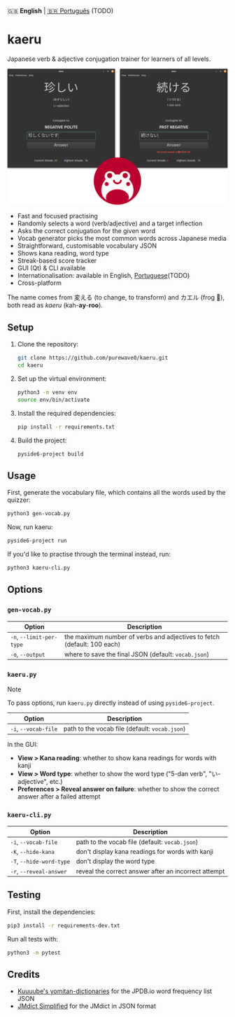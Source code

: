 :uk: **English** | [:brazil: Português](README.pt-br.md) (TODO)

# kaeru

Japanese verb & adjective conjugation trainer for learners of all levels.

![kaeru screenshot](assets/screenshot.png "Screenshot")

- Fast and focused practising
- Randomly selects a word (verb/adjective) and a target inflection
- Asks the correct conjugation for the given word
- Vocab generator picks the most common words across Japanese media
- Straightforward, customisable vocabulary JSON
- Shows kana reading, word type
- Streak-based score tracker
- GUI (Qt) & CLI available
- Internationalisation: available in English, [Portuguese](README.pt-br.md)(TODO)
- Cross-platform

The name comes from 変える (to change, to transform) and カエル (frog 🐸), both read as
*kaeru* (kah-**ay**-**roo**).


## Setup

1. Clone the repository:
    ```sh
    git clone https://github.com/purewave0/kaeru.git
    cd kaeru
    ```

2. Set up the virtual environment:
    ```sh
    python3 -m venv env
    source env/bin/activate
    ```

3. Install the required dependencies:
    ```sh
    pip install -r requirements.txt
    ```

4. Build the project:
    ```sh
    pyside6-project build
    ```


## Usage

First, generate the vocabulary file, which contains all the words used by the quizzer:
```sh
python3 gen-vocab.py
```

Now, run kaeru:
```sh
pyside6-project run
```

If you'd like to practise through the terminal instead, run:
```sh
python3 kaeru-cli.py
```


## Options

### `gen-vocab.py`

| Option | Description |
|--------|-------------|
| `-n`, `--limit-per-type` | the maximum number of verbs and adjectives to fetch (default: 100 each) |
| `-o`, `--output` | where to save the final JSON (default: `vocab.json`) |

### `kaeru.py`

> [!NOTE]
> To pass options, run `kaeru.py` directly instead of using `pyside6-project`.

| Option | Description |
|--------|-------------|
| `-i`, `--vocab-file` | path to the vocab file (default: `vocab.json`) |

In the GUI:

- **View > Kana reading**: whether to show kana readings for words with kanji
- **View > Word type**: whether to show the word type ("5-dan verb", "い-adjective", etc.)
- **Preferences > Reveal answer on failure**: whether to show the correct answer after a failed attempt


### `kaeru-cli.py`

| Option | Description |
|--------|-------------|
| `-i`, `--vocab-file` | path to the vocab file (default: `vocab.json`) |
| `-K`, `--hide-kana` | don't display kana readings for words with kanji |
| `-T`, `--hide-word-type` | don't display the word type
| `-r`, `--reveal-answer` | reveal the correct answer after an incorrect attempt


## Testing

First, install the dependencies:
```sh
pip3 install -r requirements-dev.txt
```

Run all tests with:
```sh
python3 -m pytest
```


## Credits

- [Kuuuube's yomitan-dictionaries](https://github.com/Kuuuube/yomitan-dictionaries) for
the JPDB.io word frequency list JSON
- [JMdict Simplified](https://github.com/scriptin/jmdict-simplified/) for
the JMdict in JSON format
